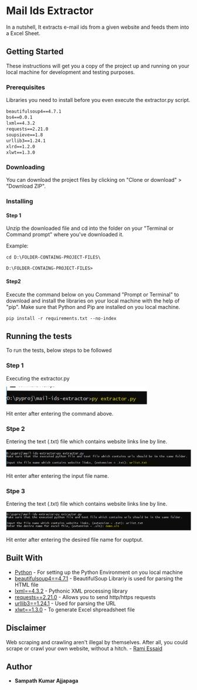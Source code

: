 # Mail Ids Extractor

In a nutshell, It extracts e-mail ids from a given website and feeds them into a Excel Sheet.

## Getting Started

These instructions will get you a copy of the project up and running on your local machine for development and testing purposes.
### Prerequisites

Libraries you need to install before you even execute the extractor.py script.
```
beautifulsoup4==4.7.1
bs4==0.0.1
lxml==4.3.2
requests==2.21.0
soupsieve==1.8
urllib3==1.24.1
xlrd==1.2.0
xlwt==1.3.0
```

### Downloading

You can download the project files by clicking on "Clone or download" > "Download ZIP".

### Installing

#### Step 1

Unzip the downloaded file and cd into the folder on your "Terminal or Command prompt" where you've downloaded it.

Example:
```
cd D:\FOLDER-CONTAING-PROJECT-FILES\
```
```
D:\FOLDER-CONTAING-PROJECT-FILES>
```

#### Step2

Execute the command below on you Command "Prompt or Terminal" to download and install the libraries on your local machine with the help of "pip". Make sure that Python and Pip are installed on you local machine.

```
pip install -r requirements.txt --no-index
```

## Running the tests

To run the tests, below steps to be followed

### Step 1

Executing the extractor.py

![alt text](Images/img_1.png)

Hit enter after entering the command above.

### Stpe 2

Entering the text (.txt) file which contains website links line by line.

![alt text](Images/img_2.png)

Hit enter after entering the input file name.

### Stpe 3

Entering the text (.txt) file which contains website links line by line.

![alt text](Images/img_3.png)

Hit enter after entering the desired file name for ouptput.

## Built With

* [Python](https://www.python.org/downloads/) - For setting up the Python Environment on you local machine
* [beautifulsoup4==4.7.1](https://pypi.org/project/beautifulsoup4/) - BeautifulSoup Librariy is used for parsing the HTML file
* [lxml==4.3.2](https://pypi.org/project/lxml/) - Pythonic XML processing library
* [requests==2.21.0](https://pypi.org/project/requests/) - Allows you to send http/https requests
* [urllib3==1.24.1](https://pypi.org/project/urllib3/) - Used for parsing the URL
* [xlwt==1.3.0](https://pypi.org/project/xlwt/) - To generate Excel shpreadsheet file

## Disclaimer

Web scraping and crawling aren't illegal by themselves. After all, you could scrape or crawl your own website, without a hitch. - [Rami Essaid](https://resources.distilnetworks.com/all-blog-posts/is-web-scraping-illegal-depends-on-what-the-meaning-of-the-word-is-is)

## Author

* **Sampath Kumar Ajjapaga** 
